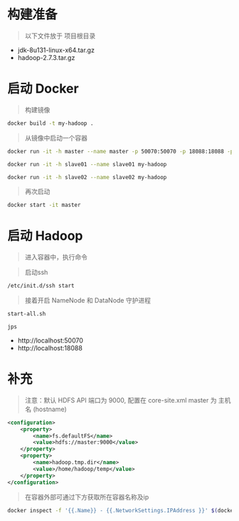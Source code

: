 

# 构建准备

> 以下文件放于 项目根目录

- jdk-8u131-linux-x64.tar.gz
- hadoop-2.7.3.tar.gz

# 启动 Docker


> 构建镜像

```bash
docker build -t my-hadoop .
```

> 从镜像中启动一个容器

```bash
docker run -it -h master --name master -p 50070:50070 -p 18088:18088 -p 9000:9000 -p 2222:22 my-hadoop

docker run -it -h slave01 --name slave01 my-hadoop

docker run -it -h slave02 --name slave02 my-hadoop
```

> 再次启动

```bash
docker start -it master
```

# 启动 Hadoop

> 进入容器中，执行命令

> 启动ssh

```bash
/etc/init.d/ssh start
```

> 接着开启 NameNode 和 DataNode 守护进程

```bash
start-all.sh
```

```bash
jps
```

- http://localhost:50070
- http://localhost:18088



# 补充


> 注意：默认 HDFS API 端口为 9000, 配置在 core-site.xml
> master 为 主机名 (hostname)

```xml
<configuration>
	<property>
        <name>fs.defaultFS</name>
        <value>hdfs://master:9000</value>
    </property>
    <property> 
        <name>hadoop.tmp.dir</name> 
        <value>/home/hadoop/temp</value>
    </property>
</configuration>
```


> 在容器外部可通过下方获取所在容器名称及ip

```bash
docker inspect -f '{{.Name}} - {{.NetworkSettings.IPAddress }}' $(docker ps -aq)
```

